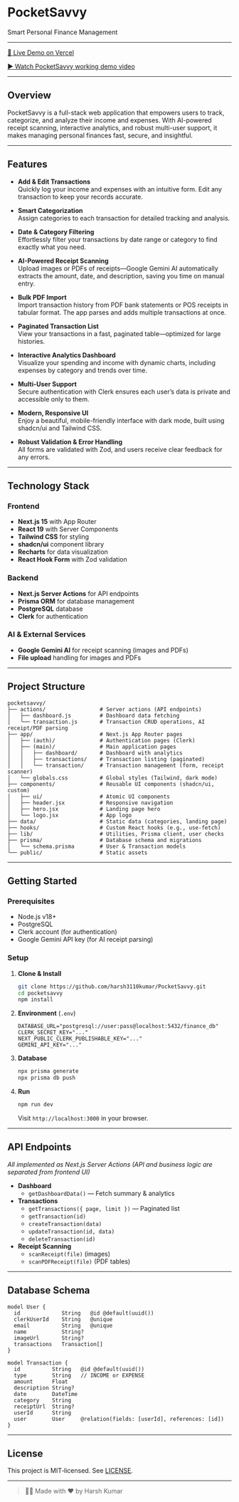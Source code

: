 # PocketSavvy

Smart Personal Finance Management

---

[🚀 Live Demo on Vercel](https://pocket-savvy.vercel.app/)

[▶️ Watch PocketSavvy working demo video ](https://drive.google.com/file/d/1xDfGwShuBMuLdKfHzKppYln4LHC7ZQZU/view?usp=sharing)


---

## Overview

PocketSavvy is a full-stack web application that empowers users to track, categorize, and analyze their income and expenses. With AI-powered receipt scanning, interactive analytics, and robust multi-user support, it makes managing personal finances fast, secure, and insightful.

---

## Features

- **Add & Edit Transactions**  
  Quickly log your income and expenses with an intuitive form. Edit any transaction to keep your records accurate.

- **Smart Categorization**  
  Assign categories to each transaction for detailed tracking and analysis.

- **Date & Category Filtering**  
  Effortlessly filter your transactions by date range or category to find exactly what you need.

- **AI-Powered Receipt Scanning**  
  Upload images or PDFs of receipts—Google Gemini AI automatically extracts the amount, date, and description, saving you time on manual entry.

- **Bulk PDF Import**  
  Import transaction history from PDF bank statements or POS receipts in tabular format. The app parses and adds multiple transactions at once.

- **Paginated Transaction List**  
  View your transactions in a fast, paginated table—optimized for large histories.

- **Interactive Analytics Dashboard**  
  Visualize your spending and income with dynamic charts, including expenses by category and trends over time.

- **Multi-User Support**  
  Secure authentication with Clerk ensures each user’s data is private and accessible only to them.

- **Modern, Responsive UI**  
  Enjoy a beautiful, mobile-friendly interface with dark mode, built using shadcn/ui and Tailwind CSS.

- **Robust Validation & Error Handling**  
  All forms are validated with Zod, and users receive clear feedback for any errors.

---

## Technology Stack

### Frontend
- **Next.js 15** with App Router
- **React 19** with Server Components
- **Tailwind CSS** for styling
- **shadcn/ui** component library
- **Recharts** for data visualization
- **React Hook Form** with Zod validation

### Backend
- **Next.js Server Actions** for API endpoints
- **Prisma ORM** for database management
- **PostgreSQL** database
- **Clerk** for authentication

### AI & External Services
- **Google Gemini AI** for receipt scanning (images and PDFs)
- **File upload** handling for images and PDFs

---

## Project Structure

```
pocketsavvy/
├── actions/                 # Server actions (API endpoints)
│   ├── dashboard.js         # Dashboard data fetching
│   └── transaction.js       # Transaction CRUD operations, AI receipt/PDF parsing
├── app/                     # Next.js App Router pages
│   ├── (auth)/              # Authentication pages (Clerk)
│   ├── (main)/              # Main application pages
│   │   ├── dashboard/       # Dashboard with analytics
│   │   ├── transactions/    # Transaction listing (paginated)
│   │   └── transaction/     # Transaction management (form, receipt scanner)
│   └── globals.css          # Global styles (Tailwind, dark mode)
├── components/              # Reusable UI components (shadcn/ui, custom)
│   ├── ui/                  # Atomic UI components
│   ├── header.jsx           # Responsive navigation
│   ├── hero.jsx             # Landing page hero
│   └── logo.jsx             # App logo
├── data/                    # Static data (categories, landing page)
├── hooks/                   # Custom React hooks (e.g., use-fetch)
├── lib/                     # Utilities, Prisma client, user checks
├── prisma/                  # Database schema and migrations
│   └── schema.prisma        # User & Transaction models
└── public/                  # Static assets
```

---

## Getting Started

### Prerequisites

- Node.js v18+
- PostgreSQL
- Clerk account (for authentication)
- Google Gemini API key (for AI receipt parsing)

### Setup

1. **Clone & Install**
   ```bash
   git clone https://github.com/harsh3110kumar/PocketSavvy.git
   cd pocketsavvy
   npm install
   ```
2. **Environment** (`.env`)
   ```env
   DATABASE_URL="postgresql://user:pass@localhost:5432/finance_db"
   CLERK_SECRET_KEY="..."
   NEXT_PUBLIC_CLERK_PUBLISHABLE_KEY="..."
   GEMINI_API_KEY="..."
   ```
3. **Database**
   ```bash
   npx prisma generate
   npx prisma db push
   ```
4. **Run**
   ```bash
   npm run dev
   ```
   Visit `http://localhost:3000` in your browser.

---

## API Endpoints

_All implemented as Next.js Server Actions (API and business logic are separated from frontend UI)_

- **Dashboard**
  - `getDashboardData()` — Fetch summary & analytics
- **Transactions**
  - `getTransactions({ page, limit })` — Paginated list
  - `getTransaction(id)`
  - `createTransaction(data)`
  - `updateTransaction(id, data)`
  - `deleteTransaction(id)`
- **Receipt Scanning**
  - `scanReceipt(file)` (images)
  - `scanPDFReceipt(file)` (PDF tables)

---

## Database Schema

```prisma
model User {
  id             String   @id @default(uuid())
  clerkUserId    String   @unique
  email          String   @unique
  name           String?
  imageUrl       String?
  transactions   Transaction[]
}

model Transaction {
  id          String   @id @default(uuid())
  type        String   // INCOME or EXPENSE
  amount      Float
  description String?
  date        DateTime
  category    String
  receiptUrl  String?
  userId      String
  user        User     @relation(fields: [userId], references: [id])
}
```

---

## License

This project is MIT‑licensed. See [LICENSE](LICENSE).

---

> 🧑‍💻 Made with ❤️ by Harsh Kumar
